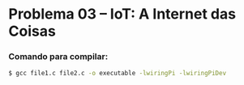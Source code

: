 # Problema 03 – IoT: A Internet das Coisas

### Comando para compilar:
```sh
$ gcc file1.c file2.c -o executable -lwiringPi -lwiringPiDev
```

